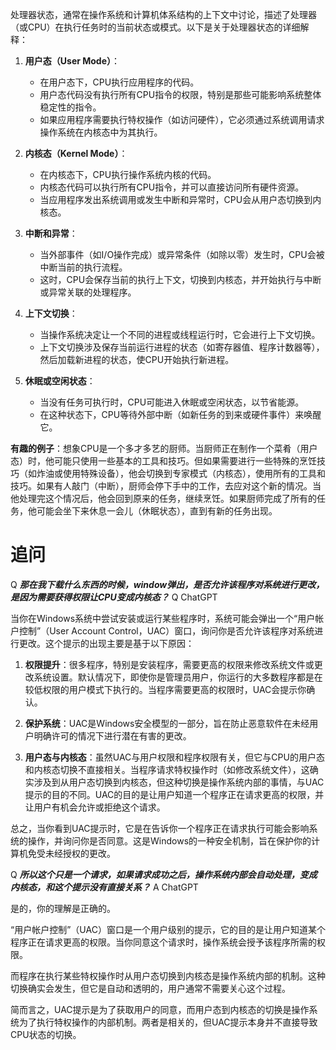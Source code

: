 处理器状态，通常在操作系统和计算机体系结构的上下文中讨论，描述了处理器（或CPU）在执行任务时的当前状态或模式。以下是关于处理器状态的详细解释：

1. **用户态（User Mode）**：
   - 在用户态下，CPU执行应用程序的代码。
   - 用户态代码没有执行所有CPU指令的权限，特别是那些可能影响系统整体稳定性的指令。
   - 如果应用程序需要执行特权操作（如访问硬件），它必须通过系统调用请求操作系统在内核态中为其执行。

2. **内核态（Kernel Mode）**：
   - 在内核态下，CPU执行操作系统内核的代码。
   - 内核态代码可以执行所有CPU指令，并可以直接访问所有硬件资源。
   - 当应用程序发出系统调用或发生中断和异常时，CPU会从用户态切换到内核态。

3. **中断和异常**：
   - 当外部事件（如I/O操作完成）或异常条件（如除以零）发生时，CPU会被中断当前的执行流程。
   - 这时，CPU会保存当前的执行上下文，切换到内核态，并开始执行与中断或异常关联的处理程序。

4. **上下文切换**：
   - 当操作系统决定让一个不同的进程或线程运行时，它会进行上下文切换。
   - 上下文切换涉及保存当前运行进程的状态（如寄存器值、程序计数器等），然后加载新进程的状态，使CPU开始执行新进程。

5. **休眠或空闲状态**：
   - 当没有任务可执行时，CPU可能进入休眠或空闲状态，以节省能源。
   - 在这种状态下，CPU等待外部中断（如新任务的到来或硬件事件）来唤醒它。

**有趣的例子**：想象CPU是一个多才多艺的厨师。当厨师正在制作一个菜肴（用户态）时，他可能只使用一些基本的工具和技巧。但如果需要进行一些特殊的烹饪技巧（如炸油或使用特殊设备），他会切换到专家模式（内核态），使用所有的工具和技巧。如果有人敲门（中断），厨师会停下手中的工作，去应对这个新的情况。当他处理完这个情况后，他会回到原来的任务，继续烹饪。如果厨师完成了所有的任务，他可能会坐下来休息一会儿（休眠状态），直到有新的任务出现。



# 追问
Q
***那在我下载什么东西的时候，window弹出，是否允许该程序对系统进行更改，是因为需要获得权限让CPU变成内核态？***
Q
ChatGPT

当你在Windows系统中尝试安装或运行某些程序时，系统可能会弹出一个“用户帐户控制”（User Account Control，UAC）窗口，询问你是否允许该程序对系统进行更改。这个提示的出现主要是基于以下原因：

1. **权限提升**：很多程序，特别是安装程序，需要更高的权限来修改系统文件或更改系统设置。默认情况下，即使你是管理员用户，你运行的大多数程序都是在较低权限的用户模式下执行的。当程序需要更高的权限时，UAC会提示你确认。
    
2. **保护系统**：UAC是Windows安全模型的一部分，旨在防止恶意软件在未经用户明确许可的情况下进行潜在有害的更改。
    
3. **用户态与内核态**：虽然UAC与用户权限和程序权限有关，但它与CPU的用户态和内核态切换不直接相关。当程序请求特权操作时（如修改系统文件），这确实涉及到从用户态切换到内核态，但这种切换是操作系统内部的事情，与UAC提示的目的不同。UAC的目的是让用户知道一个程序正在请求更高的权限，并让用户有机会允许或拒绝这个请求。
    

总之，当你看到UAC提示时，它是在告诉你一个程序正在请求执行可能会影响系统的操作，并询问你是否同意。这是Windows的一种安全机制，旨在保护你的计算机免受未经授权的更改。


Q
***所以这个只是一个请求，如果请求成功之后，操作系统内部会自动处理，变成内核态，和这个提示没有直接关系？***
A
ChatGPT

是的，你的理解是正确的。

“用户帐户控制”（UAC）窗口是一个用户级别的提示，它的目的是让用户知道某个程序正在请求更高的权限。当你同意这个请求时，操作系统会授予该程序所需的权限。

而程序在执行某些特权操作时从用户态切换到内核态是操作系统内部的机制。这种切换确实会发生，但它是自动和透明的，用户通常不需要关心这个过程。

简而言之，UAC提示是为了获取用户的同意，而用户态到内核态的切换是操作系统为了执行特权操作的内部机制。两者是相关的，但UAC提示本身并不直接导致CPU状态的切换。